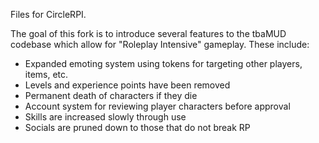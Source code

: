 Files for CircleRPI.

The goal of this fork is to introduce several features to the tbaMUD codebase
which allow for "Roleplay Intensive" gameplay.  These include:

* Expanded emoting system using tokens for targeting other players, items, etc.
* Levels and experience points have been removed
* Permanent death of characters if they die
* Account system for reviewing player characters before approval
* Skills are increased slowly through use
* Socials are pruned down to those that do not break RP
